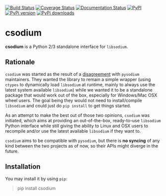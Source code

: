 [![Build Status](https://travis-ci.org/ereOn/csodium.svg?branch=master)](https://travis-ci.org/ereOn/csodium)
[![Coverage Status](https://coveralls.io/repos/ereOn/csodium/badge.svg?branch=master&service=github)](https://coveralls.io/github/ereOn/csodium?branch=master)
[![Documentation Status](https://readthedocs.org/projects/csodium/badge/?version=latest)](http://csodium.readthedocs.org/en/latest/?badge=latest)
[![PyPI](https://img.shields.io/pypi/pyversions/csodium.svg)](https://pypi.python.org/pypi/csodium/1.0.0)
[![PyPi version](https://img.shields.io/pypi/v/csodium.svg)](https://pypi.python.org/pypi/csodium/1.0.0)
[![PyPi downloads](https://img.shields.io/pypi/dm/csodium.svg)](https://pypi.python.org/pypi/csodium/1.0.0)

# csodium

**csodium** is a Python 2/3 standalone interface for `libsodium`.

## Rationale

`csodium` was started as the result of a
[disagreement](https://github.com/stef/pysodium/issues/45) with `pysodium`
maintainers. They wanted the library to remain a simple wrapper (using `ctypes`
to dynamically load `libsodium` at runtime, mainly to always use the latest
system available `libsodium`) while we wanted it to be a standalone package
that would work out of the box, especially for Windows/Mac OSX wheel users.
The goal being they would not need to install/compile `libsodium` and could
just do `pip install` to get things started.

As an attempt to make the best out of those two opinions, `csodium` was
initiated, which aims at providing an out-of-the-box, ready-to-use `libsodium`
Python interface while still giving the ability to Linux and OSX users to
recompile and/or use the latest available `libsodium` if they want to.

`csodium` aims to be compatible with `pysodium`, but there is **no syncing** of
any kind between the two projects as of now, so their APIs might diverge in the
future.

## Installation

You may install it by using `pip`:

> pip install csodium
